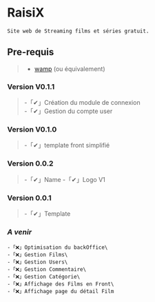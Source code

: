 # **RaisiX**
```
Site web de Streaming films et séries gratuit.
```

## **Pre-requis**
> - [wamp](http://www.wampserver.com/) (ou équivalement)

### **Version V0.1.1**
> -「✔」Création du module de connexion\
> -「✔」Gestion du compte user

### **Version V0.1.0**
> -「✔」template front simplifié

### **Version 0.0.2**
> -「✔」Name
> -「✔」Logo V1

### **Version 0.0.1**
> -「✔」Template

### *A venir*
```
-「❌」Optimisation du backOffice\
-「❌」Gestion Films\
-「❌」Gestion Users\
-「❌」Gestion Commentaire\
-「❌」Gestion Catégorie\
-「❌」Affichage des Films en Front\
-「❌」Affichage page du détail Film
```